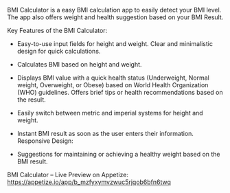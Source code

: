 BMI Calculator is a easy BMI calculation app to easily detect your BMI level. The app also offers weight and health suggestion based on your BMI Result.

Key Features of the BMI Calculator:
- Easy-to-use input fields for height and weight.
Clear and minimalistic design for quick calculations.

- Calculates BMI based on height and weight.

- Displays BMI value with a quick health status (Underweight, Normal weight, Overweight, or Obese) based on World Health Organization (WHO) guidelines.
Offers brief tips or health recommendations based on the result.

- Easily switch between metric and imperial systems for height and weight.
  
- Instant BMI result as soon as the user enters their information.
Responsive Design:

- Suggestions for maintaining or achieving a healthy weight based on the BMI result.

BMI Calculator – Live Preview on Appetize:
https://appetize.io/app/b_mzfyxymvzwuc5rjqob6bfn6twq
